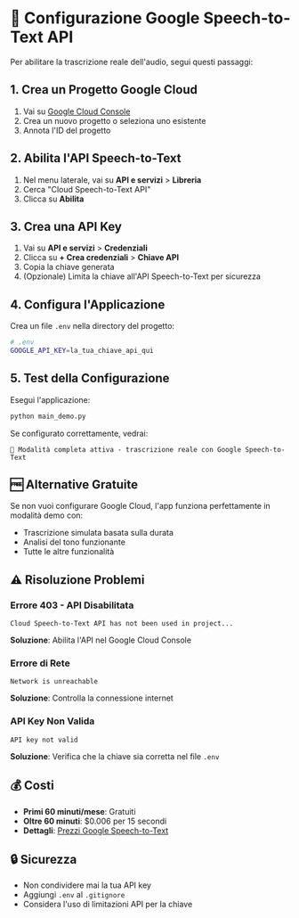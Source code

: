 # 🔧 Configurazione Google Speech-to-Text API

Per abilitare la trascrizione reale dell'audio, segui questi passaggi:

## 1. Crea un Progetto Google Cloud

1. Vai su [Google Cloud Console](https://console.cloud.google.com/)
2. Crea un nuovo progetto o seleziona uno esistente
3. Annota l'ID del progetto

## 2. Abilita l'API Speech-to-Text

1. Nel menu laterale, vai su **API e servizi** > **Libreria**
2. Cerca "Cloud Speech-to-Text API"
3. Clicca su **Abilita**

## 3. Crea una API Key

1. Vai su **API e servizi** > **Credenziali**
2. Clicca su **+ Crea credenziali** > **Chiave API**
3. Copia la chiave generata
4. (Opzionale) Limita la chiave all'API Speech-to-Text per sicurezza

## 4. Configura l'Applicazione

Crea un file `.env` nella directory del progetto:

```bash
# .env
GOOGLE_API_KEY=la_tua_chiave_api_qui
```

## 5. Test della Configurazione

Esegui l'applicazione:

```bash
python main_demo.py
```

Se configurato correttamente, vedrai:
```
🔧 Modalità completa attiva - trascrizione reale con Google Speech-to-Text
```

## 🆓 Alternative Gratuite

Se non vuoi configurare Google Cloud, l'app funziona perfettamente in modalità demo con:
- Trascrizione simulata basata sulla durata
- Analisi del tono funzionante
- Tutte le altre funzionalità

## ⚠️ Risoluzione Problemi

### Errore 403 - API Disabilitata
```
Cloud Speech-to-Text API has not been used in project...
```
**Soluzione**: Abilita l'API nel Google Cloud Console

### Errore di Rete
```
Network is unreachable
```
**Soluzione**: Controlla la connessione internet

### API Key Non Valida
```
API key not valid
```
**Soluzione**: Verifica che la chiave sia corretta nel file `.env`

## 💰 Costi

- **Primi 60 minuti/mese**: Gratuiti
- **Oltre 60 minuti**: $0.006 per 15 secondi
- **Dettagli**: [Prezzi Google Speech-to-Text](https://cloud.google.com/speech-to-text/pricing)

## 🔒 Sicurezza

- Non condividere mai la tua API key
- Aggiungi `.env` al `.gitignore`
- Considera l'uso di limitazioni API per la chiave
